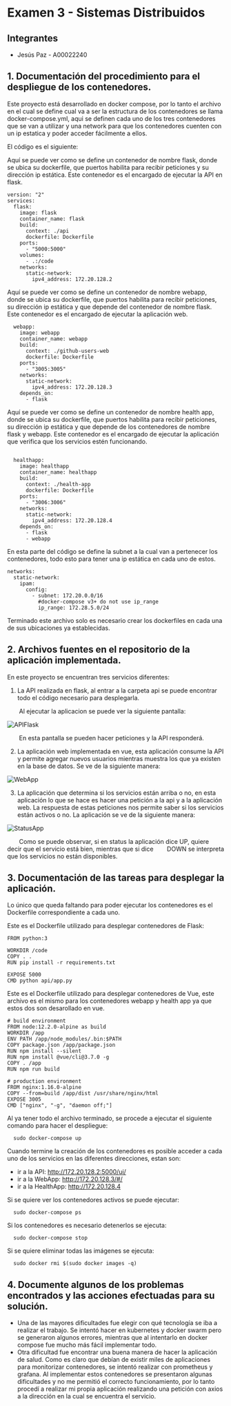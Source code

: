 # Examen 3 - Sistemas Distribuidos
## Integrantes
- Jesús Paz - A00022240


## 1. Documentación del procedimiento para el despliegue de los contenedores.

Este proyecto está desarrollado en docker compose, por lo tanto el archivo en el cual se define cual va a ser la estructura de los contenedores se llama docker-compose.yml, aqui se definen cada uno de los tres contenedores que se van a utilizar y una network para que los contenedores cuenten con un ip estatica y poder acceder fácilmente a ellos.

El código es el siguiente:

Aquí se puede ver como se define un contenedor de nombre flask, donde se ubica su dockerfile, que puertos habilita para recibir peticiones y su dirección ip estática. Este contenedor es el encargado de ejecutar la API en flask.

```
version: "2"
services:
  flask:
    image: flask
    container_name: flask
    build:
      context: ./api
      dockerfile: Dockerfile
    ports:
      - "5000:5000"
    volumes:
      - .:/code
    networks:
      static-network:
        ipv4_address: 172.20.128.2
```

Aquí se puede ver como se define un contenedor de nombre webapp, donde se ubica su dockerfile, que puertos habilita para recibir peticiones, su dirección ip estática y que depende del contenedor de nombre flask. Este contenedor es el encargado de ejecutar la aplicación web.


```
  webapp:
    image: webapp
    container_name: webapp
    build:
      context: ./github-users-web
      dockerfile: Dockerfile
    ports:
      - "3005:3005"
    networks:
      static-network:
        ipv4_address: 172.20.128.3
    depends_on:
      - flask
```

Aquí se puede ver como se define un contenedor de nombre health app, donde se ubica su dockerfile, que puertos habilita para recibir peticiones, su dirección ip estática y que depende de los contenedores de nombre flask y webapp. Este contenedor es el encargado de ejecutar la aplicación que verifica que los servicios estén funcionando.

```
    
  healthapp:
    image: healthapp
    container_name: healthapp
    build:
      context: ./health-app
      dockerfile: Dockerfile
    ports:
      - "3006:3006"
    networks:
      static-network:
        ipv4_address: 172.20.128.4
    depends_on:
      - flask
      - webapp
```
En esta parte del código se define la subnet a la cual van a pertenecer los contenedores, todo esto para tener una ip estática en cada uno de estos.

```
networks:
  static-network:
    ipam:
      config:
        - subnet: 172.20.0.0/16
          #docker-compose v3+ do not use ip_range
          ip_range: 172.28.5.0/24

```
Terminado este archivo solo es necesario crear los dockerfiles en cada una de sus ubicaciones ya establecidas.

## 2. Archivos fuentes en el repositorio de la aplicación implementada.

En este proyecto se encuentran tres servicios diferentes:

1. La API realizada en flask, al entrar a la carpeta api se puede encontrar todo el código necesario para desplegarla.

&nbsp;&nbsp;&nbsp;&nbsp;&nbsp;&nbsp; Al ejecutar la aplicacion se puede ver la siguiente pantalla:

![APIFlask](/images/apiDeploy.png)

&nbsp;&nbsp;&nbsp;&nbsp;&nbsp;&nbsp; En esta pantalla se pueden hacer peticiones y la API responderá.

2) La aplicación web implementada en vue, esta aplicación consume la API y permite agregar nuevos usuarios mientras muestra los que ya existen en la base de datos. Se ve de la siguiente manera:


![WebApp](/images/webDeploy.png)


3) La aplicación que determina si los servicios están arriba o no, en esta aplicación lo que se hace es hacer una petición a la api y a la aplicación web. La respuesta de estas peticiones nos permite saber si los servicios están activos o no. La aplicación se ve de la siguiente manera:


![StatusApp](/images/statusDeploy.png)


&nbsp;&nbsp;&nbsp;&nbsp;&nbsp;&nbsp; Como se puede observar, si en status la aplicación dice UP, quiere decir que el servicio está bien, mientras que si dice &nbsp;&nbsp;&nbsp;&nbsp;&nbsp;&nbsp; DOWN se interpreta que los servicios no están disponibles.


## 3. Documentación de las tareas para desplegar la aplicación.

Lo único que queda faltando para poder ejecutar los contenedores es el Dockerfile correspondiente a cada uno. 

Este es el Dockerfile utilizado para desplegar contenedores de Flask:
```
FROM python:3

WORKDIR /code
COPY . .
RUN pip install -r requirements.txt

EXPOSE 5000
CMD python api/app.py
```

Este es el Dockerfile utilizado para desplegar contenedores de Vue, este archivo es el mismo para los contenedores webapp y health app ya que estos dos son desarollado en vue.

```
# build environment
FROM node:12.2.0-alpine as build
WORKDIR /app
ENV PATH /app/node_modules/.bin:$PATH
COPY package.json /app/package.json
RUN npm install --silent
RUN npm install @vue/cli@3.7.0 -g
COPY . /app
RUN npm run build

# production environment
FROM nginx:1.16.0-alpine
COPY --from=build /app/dist /usr/share/nginx/html
EXPOSE 3005
CMD ["nginx", "-g", "daemon off;"]
```

Al ya tener todo el archivo terminado, se procede a ejecutar el siguiente comando para hacer el despliegue:
```
  sudo docker-compose up
```
Cuando termine la creación de los contenedores es posible acceder a cada uno de los servicios en las diferentes direcciones, estan son:
 
* ir a la API: http://172.20.128.2:5000/ui/
* ir a la WebApp: http://172.20.128.3/#/
* ir a la HealthApp: http://172.20.128.4


Si se quiere ver los contenedores activos se puede ejecutar:
```
  sudo docker-compose ps 
```
Si los contenedores es necesario detenerlos se ejecuta:
```
  sudo docker-compose stop
```
Si se quiere eliminar todas las imágenes se ejecuta:
```
  sudo docker rmi $(sudo docker images -q)
```

## 4. Documente algunos de los problemas encontrados y las acciones efectuadas para su solución.

* Una de las mayores dificultades fue elegir con qué tecnología se iba a realizar el trabajo. Se intentó hacer en kubernetes y docker swarm pero se generaron algunos errores, mientras que al intentarlo en docker compose fue mucho más fácil implementar todo.
* Otra dificultad fue encontrar una buena manera de hacer la aplicación de salud. Como es claro que debían de existir miles de aplicaciones para monitorizar contenedores, se intentó realizar con prometheus y grafana. Al implementar estos contenedores se presentaron algunas dificultades y no me permitió el correcto funcionamiento, por lo tanto procedí a realizar mi propia aplicación realizando una petición con axios a la dirección en la cual se encuentra el servicio.


